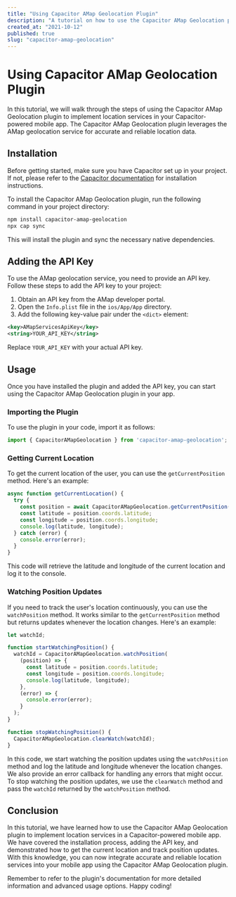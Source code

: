 ```yaml
---
title: "Using Capacitor AMap Geolocation Plugin"
description: "A tutorial on how to use the Capacitor AMap Geolocation plugin for location services in your Capacitor-powered mobile app."
created_at: "2021-10-12"
published: true
slug: "capacitor-amap-geolocation"
---
```


# Using Capacitor AMap Geolocation Plugin

In this tutorial, we will walk through the steps of using the Capacitor AMap Geolocation plugin to implement location services in your Capacitor-powered mobile app. The Capacitor AMap Geolocation plugin leverages the AMap geolocation service for accurate and reliable location data.

## Installation

Before getting started, make sure you have Capacitor set up in your project. If not, please refer to the [Capacitor documentation](https://capacitorjs.com/docs) for installation instructions.

To install the Capacitor AMap Geolocation plugin, run the following command in your project directory:

```bash
npm install capacitor-amap-geolocation
npx cap sync
```

This will install the plugin and sync the necessary native dependencies.

## Adding the API Key

To use the AMap geolocation service, you need to provide an API key. Follow these steps to add the API key to your project:

1. Obtain an API key from the AMap developer portal.
2. Open the `Info.plist` file in the `ios/App/App` directory.
3. Add the following key-value pair under the `<dict>` element:

```xml
<key>AMapServicesApiKey</key>
<string>YOUR_API_KEY</string>
```

Replace `YOUR_API_KEY` with your actual API key.

## Usage

Once you have installed the plugin and added the API key, you can start using the Capacitor AMap Geolocation plugin in your app.

### Importing the Plugin

To use the plugin in your code, import it as follows:

```javascript
import { CapacitorAMapGeolocation } from 'capacitor-amap-geolocation';
```

### Getting Current Location

To get the current location of the user, you can use the `getCurrentPosition` method. Here's an example:

```javascript
async function getCurrentLocation() {
  try {
    const position = await CapacitorAMapGeolocation.getCurrentPosition();
    const latitude = position.coords.latitude;
    const longitude = position.coords.longitude;
    console.log(latitude, longitude);
  } catch (error) {
    console.error(error);
  }
}
```

This code will retrieve the latitude and longitude of the current location and log it to the console.

### Watching Position Updates

If you need to track the user's location continuously, you can use the `watchPosition` method. It works similar to the `getCurrentPosition` method but returns updates whenever the location changes. Here's an example:

```javascript
let watchId;

function startWatchingPosition() {
  watchId = CapacitorAMapGeolocation.watchPosition(
    (position) => {
      const latitude = position.coords.latitude;
      const longitude = position.coords.longitude;
      console.log(latitude, longitude);
    },
    (error) => {
      console.error(error);
    }
  );
}

function stopWatchingPosition() {
  CapacitorAMapGeolocation.clearWatch(watchId);
}
```

In this code, we start watching the position updates using the `watchPosition` method and log the latitude and longitude whenever the location changes. We also provide an error callback for handling any errors that might occur. To stop watching the position updates, we use the `clearWatch` method and pass the `watchId` returned by the `watchPosition` method.

## Conclusion

In this tutorial, we have learned how to use the Capacitor AMap Geolocation plugin to implement location services in a Capacitor-powered mobile app. We have covered the installation process, adding the API key, and demonstrated how to get the current location and track position updates. With this knowledge, you can now integrate accurate and reliable location services into your mobile app using the Capacitor AMap Geolocation plugin.

Remember to refer to the plugin's documentation for more detailed information and advanced usage options. Happy coding!